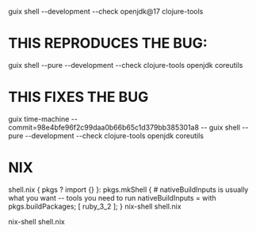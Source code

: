 


 guix shell --development --check openjdk@17 clojure-tools



# THIS REPRODUCES THE BUG:

guix shell --pure --development --check clojure-tools openjdk coreutils


# THIS FIXES THE BUG


guix time-machine --commit=98e4bfe96f2c99daa0b66b65c1d379bb385301a8 -- guix shell --pure --development --check clojure-tools openjdk coreutils


# NIX

shell.nix
{ pkgs ? import <nixpkgs> {} }:
  pkgs.mkShell {
    # nativeBuildInputs is usually what you want -- tools you need to run
    nativeBuildInputs = with pkgs.buildPackages; [ ruby_3_2 ];
}
nix-shell shell.nix




nix-shell shell.nix